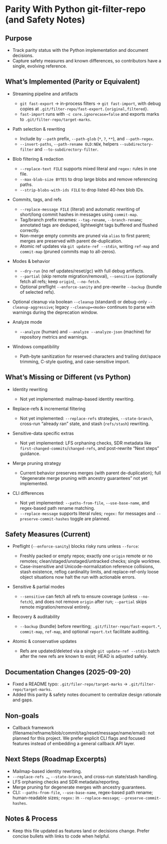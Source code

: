 Parity With Python git-filter-repo (and Safety Notes)
====================================================

Purpose
-------

- Track parity status with the Python implementation and document decisions.
- Capture safety measures and known differences, so contributors have a single, evolving reference.

What’s Implemented (Parity or Equivalent)
----------------------------------------

- Streaming pipeline and artifacts
  - `git fast-export` → in-process filters → `git fast-import`, with debug copies at `.git/filter-repo/fast-export.{original,filtered}`.
  - `fast-import` runs with `-c core.ignorecase=false` and exports marks to `.git/filter-repo/target-marks`.

- Path selection & rewriting
  - Include by `--path` prefix, `--path-glob` (`*`, `?`, `**`), and `--path-regex`.
  - `--invert-paths`, `--path-rename OLD:NEW`, helpers `--subdirectory-filter` and `--to-subdirectory-filter`.

- Blob filtering & redaction
  - `--replace-text FILE` supports mixed literal and `regex:` rules in one file.
  - `--max-blob-size BYTES` to drop large blobs and remove referencing paths.
  - `--strip-blobs-with-ids FILE` to drop listed 40-hex blob IDs.

- Commits, tags, and refs
  - `--replace-message FILE` (literal) and automatic rewriting of short/long commit hashes in messages using `commit-map`.
  - Tag/branch prefix renames: `--tag-rename`, `--branch-rename`; annotated tags are deduped, lightweight tags buffered and flushed correctly.
  - Non-merge empty commits are pruned via `alias` to first parent; merges are preserved with parent de-duplication.
  - Atomic ref updates via `git update-ref --stdin`, writing `ref-map` and `commit-map` (pruned commits map to all-zeros).

- Modes & behavior
  - `--dry-run` (no ref updates/reset/gc) with full debug artifacts.
  - `--partial` (skip remote migration/removal), `--sensitive` (optionally fetch all refs; keep `origin`), `--no-fetch`.
  - Optional preflight `--enforce-sanity` and pre-rewrite `--backup` (bundle of selected refs).
- Optional cleanup via boolean `--cleanup` (standard) or debug-only `--cleanup-aggressive`; legacy `--cleanup=<mode>` continues to parse with warnings during the deprecation window.

- Analyze mode
  - `--analyze` (human) and `--analyze --analyze-json` (machine) for repository metrics and warnings.

- Windows compatibility
  - Path-byte sanitization for reserved characters and trailing dot/space trimming, C-style quoting, and case-sensitive import.

What’s Missing or Different (vs Python)
--------------------------------------

- Identity rewriting
  - Not yet implemented: mailmap-based identity rewriting.

- Replace-refs & incremental filtering
  - Not yet implemented: `--replace-refs` strategies, `--state-branch`, cross-run “already ran” state, and stash (`refs/stash`) rewriting.

- Sensitive-data specific extras
  - Not yet implemented: LFS orphaning checks, SDR metadata like `first-changed-commits`/`changed-refs`, and post-rewrite “Next steps” guidance.

- Merge pruning strategy
  - Current behavior preserves merges (with parent de-duplication); full “degenerate merge pruning with ancestry guarantees” not yet implemented.

- CLI differences
  - Not yet implemented: `--paths-from-file`, `--use-base-name`, and regex-based path rename matching.
  - `--replace-message` supports literal rules; `regex:` for messages and `--preserve-commit-hashes` toggle are planned.

Safety Measures (Current)
-------------------------

- Preflight (`--enforce-sanity`) blocks risky runs unless `--force`:
  - Freshly packed or empty repos; exactly one `origin` remote or no remotes; clean/staged/unstaged/untracked checks; single worktree.
  - Case-insensitive and Unicode-normalization reference collisions, stash existence, reflog cardinality limits, and replace-ref-only loose object situations now halt the run with actionable errors.

- Sensitive & partial modes
  - `--sensitive` can fetch all refs to ensure coverage (unless `--no-fetch`), and does not remove `origin` after run; `--partial` skips remote migration/removal entirely.

- Recovery & auditability
  - `--backup` (bundle) before rewriting; `.git/filter-repo/fast-export.*`, `commit-map`, `ref-map`, and optional `report.txt` facilitate auditing.

- Atomic & conservative updates
  - Refs are updated/deleted via a single `git update-ref --stdin` batch after the new refs are known to exist; HEAD is adjusted safely.

Documentation Changes (2025-09-20)
----------------------------------

- Fixed a README typo: `.git/filer-repo/target-marks` → `.git/filter-repo/target-marks`.
- Added this parity & safety notes document to centralize design rationale and gaps.

Non-goals
---------

- Callback framework (filename/refname/blob/commit/tag/reset/message/name/email): not planned for this project. We prefer explicit CLI flags and focused features instead of embedding a general callback API layer.

Next Steps (Roadmap Excerpts)
-----------------------------

- Mailmap-based identity rewriting.
- `--replace-refs …`, `--state-branch`, and cross-run state/stash handling.
- LFS orphaning checks and SDR metadata/reporting.
- Merge pruning for degenerate merges with ancestry guarantees.
- CLI: `--paths-from-file`, `--use-base-name`, regex-based path rename; human-readable sizes; `regex:` in `--replace-message`; `--preserve-commit-hashes`.

Notes & Process
---------------

- Keep this file updated as features land or decisions change. Prefer concise bullets with links to code when helpful.
